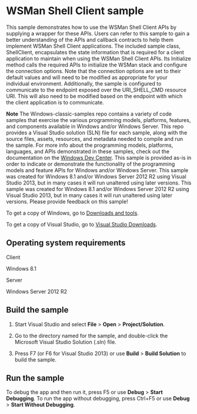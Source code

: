 WSMan Shell Client sample
=========================

This sample demonstrates how to use the WSMan Shell Client APIs by supplying a wrapper for these APIs. Users can refer to this sample to gain a better understanding of the APIs and callback contracts to help them implement WSMan Shell Client applications. The included sample class, ShellClient, encapsulates the state information that is required for a client application to maintain when using the WSMan Shell Client APIs. Its Initialize method calls the required APIs to initialize the WSMan stack and configure the connection options. Note that the connection options are set to their default values and will need to be modified as appropriate for your individual environment. Additionally, the sample is configured to communicate to the endpoint exposed over the URI\_SHELL\_CMD resource URI. This will also need to be modified based on the endpoint with which the client application is to communicate.

**Note**  The Windows-classic-samples repo contains a variety of code samples that exercise the various programming models, platforms, features, and components available in Windows and/or Windows Server. This repo provides a Visual Studio solution (SLN) file for each sample, along with the source files, assets, resources, and metadata needed to compile and run the sample. For more info about the programming models, platforms, languages, and APIs demonstrated in these samples, check out the documentation on the [Windows Dev Center](https://dev.windows.com). This sample is provided as-is in order to indicate or demonstrate the functionality of the programming models and feature APIs for Windows and/or Windows Server. This sample was created for Windows 8.1 and/or Windows Server 2012 R2 using Visual Studio 2013, but in many cases it will run unaltered using later versions. This sample was created for Windows 8.1 and/or Windows Server 2012 R2 using Visual Studio 2013, but in many cases it will run unaltered using later versions. Please provide feedback on this sample!

To get a copy of Windows, go to [Downloads and tools](http://go.microsoft.com/fwlink/p/?linkid=301696).

To get a copy of Visual Studio, go to [Visual Studio Downloads](http://go.microsoft.com/fwlink/p/?linkid=301697).

Operating system requirements
-----------------------------

Client

Windows 8.1

Server

Windows Server 2012 R2

Build the sample
----------------

1.  Start Visual Studio and select **File** \> **Open** \> **Project/Solution**.

2.  Go to the directory named for the sample, and double-click the Microsoft Visual Studio Solution (.sln) file.

3.  Press F7 (or F6 for Visual Studio 2013) or use **Build** \> **Build Solution** to build the sample.

Run the sample
--------------

To debug the app and then run it, press F5 or use **Debug** \> **Start Debugging**. To run the app without debugging, press Ctrl+F5 or use **Debug** \> **Start Without Debugging**.

